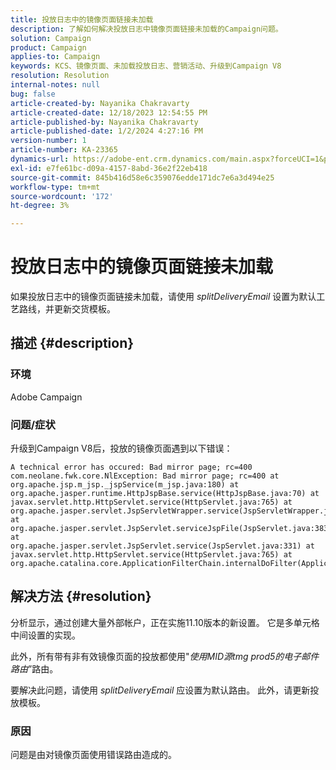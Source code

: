 ```yaml
---
title: 投放日志中的镜像页面链接未加载
description: 了解如何解决投放日志中镜像页面链接未加载的Campaign问题。
solution: Campaign
product: Campaign
applies-to: Campaign
keywords: KCS、镜像页面、未加载投放日志、营销活动、升级到Campaign V8
resolution: Resolution
internal-notes: null
bug: false
article-created-by: Nayanika Chakravarty
article-created-date: 12/18/2023 12:54:55 PM
article-published-by: Nayanika Chakravarty
article-published-date: 1/2/2024 4:27:16 PM
version-number: 1
article-number: KA-23365
dynamics-url: https://adobe-ent.crm.dynamics.com/main.aspx?forceUCI=1&pagetype=entityrecord&etn=knowledgearticle&id=bbc7339f-a49d-ee11-be37-6045bd006079
exl-id: e7fe61bc-d09a-4157-8abd-36e2f22eb418
source-git-commit: 845b416d58e6c359076edde171dc7e6a3d494e25
workflow-type: tm+mt
source-wordcount: '172'
ht-degree: 3%

---
```


# 投放日志中的镜像页面链接未加载


如果投放日志中的镜像页面链接未加载，请使用 *splitDeliveryEmail* 设置为默认工艺路线，并更新交货模板。

## 描述 {#description}


### 环境

Adobe Campaign

### 问题/症状

升级到Campaign V8后，投放的镜像页面遇到以下错误：


```
A technical error has occured: Bad mirror page; rc=400 
com.neolane.fwk.core.NlException: Bad mirror page; rc=400 at 
org.apache.jsp.m_jsp._jspService(m_jsp.java:180) at 
org.apache.jasper.runtime.HttpJspBase.service(HttpJspBase.java:70) at 
javax.servlet.http.HttpServlet.service(HttpServlet.java:765) at 
org.apache.jasper.servlet.JspServletWrapper.service(JspServletWrapper.java:465) at 
org.apache.jasper.servlet.JspServlet.serviceJspFile(JspServlet.java:383) at 
org.apache.jasper.servlet.JspServlet.service(JspServlet.java:331) at 
javax.servlet.http.HttpServlet.service(HttpServlet.java:765) at 
org.apache.catalina.core.ApplicationFilterChain.internalDoFilter(ApplicationFilterChain.java:231)
```



## 解决方法 {#resolution}


分析显示，通过创建大量外部帐户，正在实施11.10版本的新设置。 它是多单元格中间设置的实现。

此外，所有带有非有效镜像页面的投放都使用&quot;*使用MID源tmg prod5的电子邮件路由*”路由。

要解决此问题，请使用 *splitDeliveryEmail* 应设置为默认路由。 此外，请更新投放模板。

### 原因

问题是由对镜像页面使用错误路由造成的。
